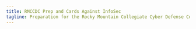 ```yaml
---
title: RMCCDC Prep and Cards Against InfoSec
tagline: Preparation for the Rocky Mountain Collegiate Cyber Defense Competition. Also cards against InfoSec.
---
```

